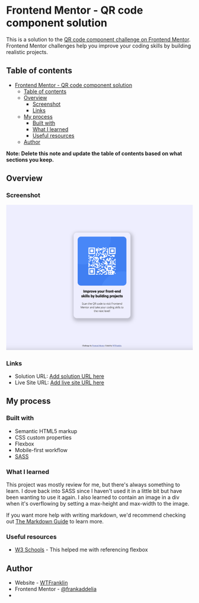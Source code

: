 # Frontend Mentor - QR code component solution

This is a solution to the [QR code component challenge on Frontend Mentor](https://www.frontendmentor.io/challenges/qr-code-component-iux_sIO_H). Frontend Mentor challenges help you improve your coding skills by building realistic projects. 

## Table of contents

- [Frontend Mentor - QR code component solution](#frontend-mentor---qr-code-component-solution)
  - [Table of contents](#table-of-contents)
  - [Overview](#overview)
    - [Screenshot](#screenshot)
    - [Links](#links)
  - [My process](#my-process)
    - [Built with](#built-with)
    - [What I learned](#what-i-learned)
    - [Useful resources](#useful-resources)
  - [Author](#author)

**Note: Delete this note and update the table of contents based on what sections you keep.**

## Overview

### Screenshot

![](./screenshot.png)

### Links

- Solution URL: [Add solution URL here](https://your-solution-url.com)
- Live Site URL: [Add live site URL here](https://your-live-site-url.com)

## My process

### Built with

- Semantic HTML5 markup
- CSS custom properties
- Flexbox
- Mobile-first workflow
- [SASS](https://sass-lang.com/)

### What I learned

This project was mostly review for me, but there's always something to learn. I dove back into SASS since I haven't used it in a little bit but have been wanting to use it again. I also learned to contain an image in a div when it's overflowing by setting a max-height and max-width to the image. 


If you want more help with writing markdown, we'd recommend checking out [The Markdown Guide](https://www.markdownguide.org/) to learn more.

### Useful resources

- [W3 Schools](https://www.w3schools.com/css/css3_flexbox.asp) - This helped me with referencing flexbox

## Author

- Website - [WTFranklin](addelia.com)
- Frontend Mentor - [@frankaddelia](https://www.frontendmentor.io/profile/frankaddelia)
- 